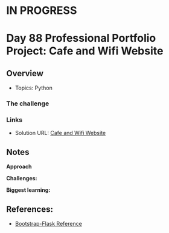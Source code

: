 # IN PROGRESS

# Day 88 Professional Portfolio Project: Cafe and Wifi Website


## Overview

- Topics: Python 

### The challenge


### Links

- Solution URL: [Cafe and Wifi Website](https://github.com/Mikerniker/100_Days_of_Python/tree/main/Day88)

## Notes
**Approach** 

**Challenges:** 

**Biggest learning:**

## References:
- [Bootstrap-Flask Reference](https://python-adv-web-apps.readthedocs.io/en/latest/flask_forms.html)